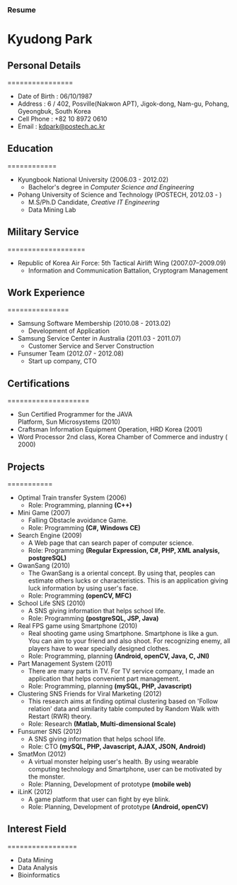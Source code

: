 ### Resume
# Kyudong Park

## Personal Details
================

- Date of Birth : 06/10/1987
- Address : 6 / 402, Posville(Nakwon APT), Jigok-dong, Nam-gu, Pohang, Gyeongbuk, South Korea
- Cell Phone : +82 10 8972 0610
- Email : kdpark@postech.ac.kr

## Education
============

- Kyungbook National University (2006.03 - 2012.02)
  * Bachelor's degree in *Computer Science and Engineering*
- Pohang University of Science and Technology (POSTECH, 2012.03 - )
  * M.S/Ph.D Candidate, *Creative IT Engineering* 
  * Data Mining Lab

## Military Service
===================
- Republic of Korea Air Force: 5th Tactical Airlift Wing (2007.07–2009.09)
  * Information and Communication Battalion, Cryptogram Management

## Work Experience
===============

- Samsung Software Membership (2010.08 - 2013.02)
  * Development of Application
- Samsung Service Center in Australia (2011.03 - 2011.07)
  * Customer Service and Server Construction
- Funsumer Team (2012.07 - 2012.08)
  * Start up company, CTO

## Certifications
====================

- Sun Certified Programmer for the JAVA Platform, Sun Microsystems (2010)
- Craftsman Information Equipment Operation, HRD Korea (2001)
- Word Processor 2nd class, Korea Chamber of Commerce and industry (2000)

## Projects
===========

- Optimal Train transfer System (2006)
  * Role: Programming, planning **(C++)**
- Mini Game (2007)
  * Falling Obstacle avoidance Game.
  * Role: Programming **(C#, Windows CE)**
- Search Engine (2009)
  * A Web page that can search paper of computer science.
  * Role: Programming **(Regular Expression, C#, PHP, XML analysis, postgreSQL)**
- GwanSang (2010)
  * The GwanSang is a oriental concept. By using that, peoples can estimate others lucks or characteristics. This is an application giving luck information by using user's face.
  * Role: Programming **(openCV, MFC)**
- School Life SNS (2010)
  * A SNS giving information that helps school life.
  * Role: Programming **(postgreSQL, JSP, Java)**
- Real FPS game using Smartphone (2010)
  * Real shooting game using Smartphone. Smartphone is like a gun. You can aim to your friend and also shoot. For recognizing enemy, all players have to wear specially designed clothes.
  * Role: Programming, planning **(Android, openCV, Java, C, JNI)**
- Part Management System (2011)
  * There are many parts in TV. For TV service company, I made an application that helps convenient part management.
  * Role: Programming, planning **(mySQL, PHP, Javascript)**
- Clustering SNS Friends for Viral Marketing (2012)
  * This research aims at finding optimal clustering based on 'Follow relation' data and similarity table computed by Random Walk with Restart (RWR) theory.
  * Role: Research **(Matlab, Multi-dimensional Scale)**
- Funsumer SNS (2012)
  * A SNS giving information that helps school life.
  * Role: CTO **(mySQL, PHP, Javascript, AJAX, JSON, Android)**
- SmatMon (2012)
  * A virtual monster helping user's health. By using wearable computing technology and Smartphone, user can be motivated by the monster.
  * Role: Planning, Development of prototype **(mobile web)**
- iLinK (2012)
  * A game platform that user can fight by eye blink.
  * Role: Planning, Development of prototype **(Android, openCV)**

## Interest Field
=================

- Data Mining
- Data Analysis
- Bioinformatics
